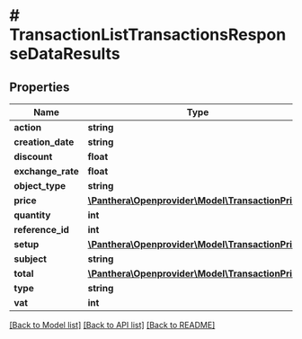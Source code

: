 # # TransactionListTransactionsResponseDataResults

## Properties

Name | Type | Description | Notes
------------ | ------------- | ------------- | -------------
**action** | **string** |  | [optional]
**creation_date** | **string** |  | [optional]
**discount** | **float** |  | [optional]
**exchange_rate** | **float** |  | [optional]
**object_type** | **string** |  | [optional]
**price** | [**\Panthera\Openprovider\Model\TransactionPrices**](TransactionPrices.md) |  | [optional]
**quantity** | **int** |  | [optional]
**reference_id** | **int** |  | [optional]
**setup** | [**\Panthera\Openprovider\Model\TransactionPrices**](TransactionPrices.md) |  | [optional]
**subject** | **string** |  | [optional]
**total** | [**\Panthera\Openprovider\Model\TransactionPrices**](TransactionPrices.md) |  | [optional]
**type** | **string** |  | [optional]
**vat** | **int** |  | [optional]

[[Back to Model list]](../../README.md#models) [[Back to API list]](../../README.md#endpoints) [[Back to README]](../../README.md)
